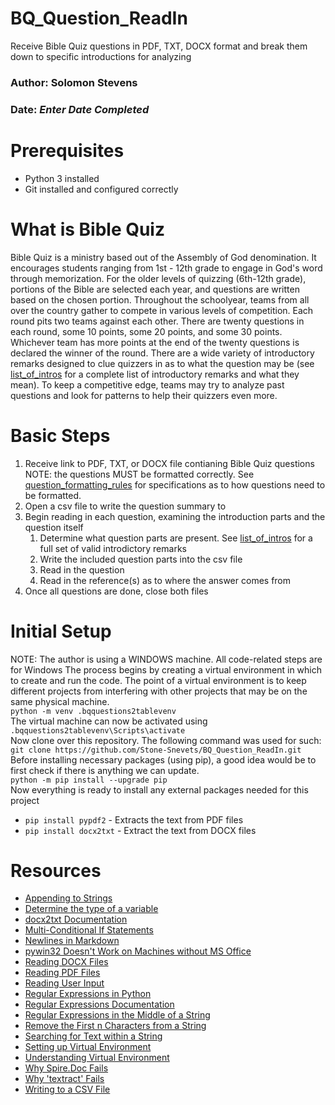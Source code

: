 # BQ_Question_ReadIn
Receive Bible Quiz questions in PDF, TXT, DOCX format and break them down to specific introductions for analyzing

### Author: Solomon Stevens
### Date: *Enter Date Completed*

# Prerequisites
* Python 3 installed
* Git installed and configured correctly

# What is Bible Quiz
Bible Quiz is a ministry based out of the Assembly of God denomination. It encourages students ranging from 1st - 12th grade to engage in God's word through memorization. For the older levels of quizzing (6th-12th grade), portions of the Bible are selected each year, and questions are written based on the chosen portion. Throughout the schoolyear, teams from all over the country gather to compete in various levels of competition. Each round pits two teams against each other. There are twenty questions in each round, some 10 points, some 20 points, and some 30 points. Whichever team has more points at the end of the twenty questions is declared the winner of the round. There are a wide variety of introductory remarks designed to clue quizzers in as to what the question may be (see [list_of_intros](https://github.com/Stone-Snevets/BQ_Question_ReadIn/blob/main/list_of_intros.txt) for a complete list of introductory remarks and what they mean). To keep a competitive edge, teams may try to analyze past questions and look for patterns to help their quizzers even more.

# Basic Steps
1. Receive link to PDF, TXT, or DOCX file contianing Bible Quiz questions
   NOTE: the questions MUST be formatted correctly. See [question_formatting_rules](https://github.com/Stone-Snevets/BQ_Question_ReadIn/blob/main/question_formatting_rules.txt) for specifications as to how questions need to be formatted.
2. Open a csv file to write the question summary to
3. Begin reading in each question, examining the introduction parts and the question itself
   1. Determine what question parts are present. See [list_of_intros](https://github.com/Stone-Snevets/BQ_Question_ReadIn/blob/main/list_of_intros.txt) for a full set of valid introdictory remarks
   2. Write the included question parts into the csv file
   3. Read in the question
   4. Read in the reference(s) as to where the answer comes from
4. Once all questions are done, close both files

# Initial Setup
NOTE: The author is using a WINDOWS machine.  All code-related steps are for Windows
The process begins by creating a virtual environment in which to create and run the code.  The point of a virtual environment is to keep different projects from interfering with other projects that may be on the same physical machine. 
\
`python -m venv .bqquestions2tablevenv`
\
The virtual machine can now be activated using
\
`.bqquestions2tablevenv\Scripts\activate`
\
Now clone over this repository.  The following command was used for such:
\
`git clone https://github.com/Stone-Snevets/BQ_Question_ReadIn.git`
\
Before installing necessary packages (using pip), a good idea would be to first check if there is anything we can update.
\
`python -m pip install --upgrade pip`
\
Now everything is ready to install any external packages needed for this project
* `pip install pypdf2` - Extracts the text from PDF files
* `pip install docx2txt` - Extract the text from DOCX files


# Resources
* [Appending to Strings](https://www.geeksforgeeks.org/initialize-empty-string-in-python/)
* [Determine the type of a variable](https://r.search.yahoo.com/_ylt=AwrFDNsJ48Fn2AIAe8NXNyoA;_ylu=Y29sbwNiZjEEcG9zAzEEdnRpZAMEc2VjA3Ny/RV=2/RE=1741969418/RO=10/RU=https%3a%2f%2fstackoverflow.com%2fquestions%2f402504%2fhow-to-determine-a-python-variables-type/RK=2/RS=U5bQmz1DCApWoOYTwkb0TkqPJcU-)
* [docx2txt Documentation](https://pypi.org/project/docx2txt/)
* [Multi-Conditional If Statements](#https://www.w3schools.com/python/python_conditions.asp)
* [Newlines in Markdown](https://www.w3schools.io/file/markdown-line-break/)
* [pywin32 Doesn't Work on Machines without MS Office](https://stackoverflow.com/questions/62427468/com-error-2147221005-invalid-class-string-none-none)
* [Reading DOCX Files](https://theautomatic.net/2019/10/14/how-to-read-word-documents-with-python/)
* [Reading PDF Files](https://pypdf2.readthedocs.io/en/3.x/user/extract-text.html)
* [Reading User Input](https://www.w3schools.com/python/python_user_input.asp)
* [Regular Expressions in Python](https://www.w3schools.com/python/python_regex.asp)
* [Regular Expressions Documentation](https://docs.python.org/3/library/re.html)
* [Regular Expressions in the Middle of a String](#https://stackoverflow.com/questions/28840903/python-regex-match-middle-of-string)
* [Remove the First n Characters from a String](#https://stackoverflow.com/questions/11806559/removing-first-x-characters-from-string)
* [Searching for Text within a String](https://www.w3schools.com/python/python_strings.asp)
* [Setting up Virtual Environment](https://github.com/denisecase/datafun-01-textbook)
* [Understanding Virtual Environment](https://code.tutsplus.com/understanding-virtual-environments-in-python--cms-28272t)
* [Why Spire.Doc Fails](https://www.e-iceblue.com/forum/limitation-t10856.html)
* [Why 'textract' Fails](https://stackoverflow.com/questions/67130147/textract-cannot-find-a-pdf-file-python)
* [Writing to a CSV File](https://www.pythontutorial.net/python-basics/python-write-csv-file/)